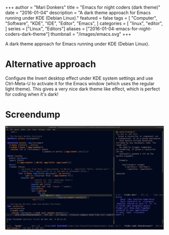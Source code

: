 +++
author = "Mari Donkers"
title = "Emacs for night coders (dark theme)"
date = "2016-01-04"
description = "A dark theme approach for Emacs running under KDE (Debian Linux)."
featured = false
tags = [
    "Computer",
    "Software",
    "KDE",
    "IDE",
    "Editor",
    "Emacs",
]
categories = [
    "linux",
    "editor",
]
series = ["Linux", "Editors"]
aliases = ["2016-01-04-emacs-for-night-coders-dark-theme"]
thumbnail = "/images/emacs.svg"
+++

A dark theme approach for Emacs running under KDE (Debian Linux).
<!--more-->

# Alternative approach

Configure the Invert desktop effect under KDE system settings and use Ctrl-Meta-U to activate it for the Emacs window (which uses the regular light theme). This gives a very nice dark theme like effect, which is perfect for coding when it's dark!

# Screendump

![](/images/EmacsDarkThemeViaKDEInvertDesktopEffect.png)
